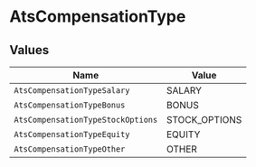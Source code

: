 # AtsCompensationType


## Values

| Name                              | Value                             |
| --------------------------------- | --------------------------------- |
| `AtsCompensationTypeSalary`       | SALARY                            |
| `AtsCompensationTypeBonus`        | BONUS                             |
| `AtsCompensationTypeStockOptions` | STOCK_OPTIONS                     |
| `AtsCompensationTypeEquity`       | EQUITY                            |
| `AtsCompensationTypeOther`        | OTHER                             |